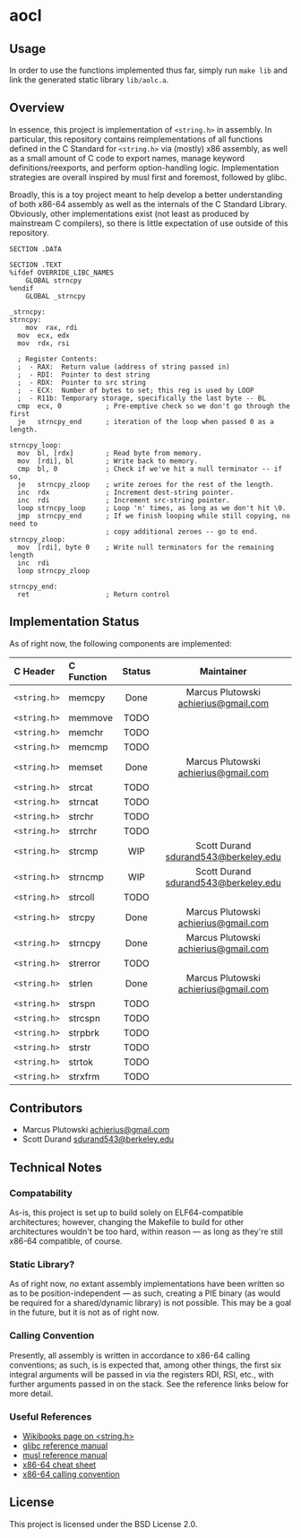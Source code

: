 # aocl

## Usage
In order to use the functions implemented thus far, simply run `make lib` and
link the generated static library `lib/aolc.a`.

## Overview
In essence, this project is implementation of `<string.h>` in assembly.
In particular, this repository contains reimplementations of all functions
defined in the C Standard for `<string.h>` via (mostly) x86 assembly, as well as
a small amount of C code to export names, manage keyword definitions/reexports,
and perform option-handling logic. Implementation strategies are overall inspired
by musl first and foremost, followed by glibc.

Broadly, this is a toy project meant to help develop a better understanding of
both x86-64 assembly as well as the internals of the C Standard Library. Obviously,
other implementations exist (not least as produced by mainstream C compilers), so
there is little expectation of use outside of this repository.


```assembly
SECTION .DATA

SECTION .TEXT
%ifdef OVERRIDE_LIBC_NAMES 
	GLOBAL strncpy
%endif
	GLOBAL _strncpy

_strncpy:
strncpy:
	mov  rax, rdi
  mov  ecx, edx
  mov  rdx, rsi

  ; Register Contents:
  ;  - RAX:  Return value (address of string passed in)
  ;  - RDI:  Pointer to dest string
  ;  - RDX:  Pointer to src string
  ;  - ECX:  Number of bytes to set; this reg is used by LOOP
  ;  - R11b: Temporary storage, specifically the last byte -- BL
  cmp  ecx, 0           ; Pre-emptive check so we don't go through the first
  je   strncpy_end      ; iteration of the loop when passed 0 as a length.

strncpy_loop:
  mov  bl, [rdx]        ; Read byte from memory.
  mov  [rdi], bl        ; Write back to memory.
  cmp  bl, 0            ; Check if we've hit a null terminator -- if so,
  je   strncpy_zloop    ; write zeroes for the rest of the length.
  inc  rdx              ; Increment dest-string pointer.
  inc  rdi              ; Increment src-string pointer.
  loop strncpy_loop     ; Loop 'n' times, as long as we don't hit \0.
  jmp  strncpy_end      ; If we finish looping while still copying, no need to
                        ; copy additional zeroes -- go to end.
strncpy_zloop:
  mov  [rdi], byte 0    ; Write null terminators for the remaining length
  inc  rdi
  loop strncpy_zloop

strncpy_end:
  ret                   ; Return control
```

## Implementation Status
As of right now, the following components are implemented:

|  C Header  |  C Function  |  Status  |  Maintainer |
|:-----------|:-------------|:--------:|:--------:|
|`<string.h>`|memcpy| Done | Marcus Plutowski <achierius@gmail.com> |
|`<string.h>`|memmove| TODO ||
|`<string.h>`|memchr| TODO ||
|`<string.h>`|memcmp| TODO ||
|`<string.h>`|memset| Done | Marcus Plutowski <achierius@gmail.com> |
|`<string.h>`|strcat| TODO ||
|`<string.h>`|strncat| TODO ||
|`<string.h>`|strchr| TODO ||
|`<string.h>`|strrchr| TODO ||
|`<string.h>`|strcmp| WIP | Scott Durand <sdurand543@berkeley.edu> |
|`<string.h>`|strncmp| WIP | Scott Durand <sdurand543@berkeley.edu> |
|`<string.h>`|strcoll| TODO ||
|`<string.h>`|strcpy| Done | Marcus Plutowski <achierius@gmail.com> |
|`<string.h>`|strncpy| Done | Marcus Plutowski <achierius@gmail.com> |
|`<string.h>`|strerror| TODO ||
|`<string.h>`|strlen| Done | Marcus Plutowski <achierius@gmail.com> |
|`<string.h>`|strspn| TODO ||
|`<string.h>`|strcspn| TODO ||
|`<string.h>`|strpbrk| TODO ||
|`<string.h>`|strstr| TODO ||
|`<string.h>`|strtok| TODO ||
|`<string.h>`|strxfrm| TODO ||

## Contributors
- Marcus Plutowski <achierius@gmail.com>
- Scott Durand <sdurand543@berkeley.edu>

## Technical Notes
### Compatability 
As-is, this project is set up to build solely on ELF64-compatible
architectures; however, changing the Makefile to build for other architectures
wouldn't be too hard, within reason — as long as they're still x86-64
compatible, of course.
### Static Library?
As of right now, _no_ extant assembly implementations have been written so as
to be position-independent — as such, creating a PIE binary (as would be
required for a shared/dynamic library) is not possible. This may be a goal in
the future, but it is not as of right now.
### Calling Convention
Presently, all assembly is written in accordance to x86-64 calling conventions; as such,
is is expected that, among other things, the first six integral arguments will be passed in
via the registers RDI, RSI, etc., with further arguments passed in on the stack. See the
reference links below for more detail.
### Useful References
 - [Wikibooks page on <string.h>](https://en.wikibooks.org/wiki/C_Programming/string.h)
 - [glibc reference manual](https://www.gnu.org/software/libc/manual/pdf/libc.pdf)
 - [musl reference manual](https://musl.libc.org/manual.html)
 - [x86-64 cheat sheet](https://cs.brown.edu/courses/cs033/docs/guides/x64_cheatsheet.pdf)
 - [x86-64 calling convention](https://aaronbloomfield.github.io/pdr/book/x86-64bit-ccc-chapter.pdf)

## License
This project is licensed under the BSD License 2.0.
